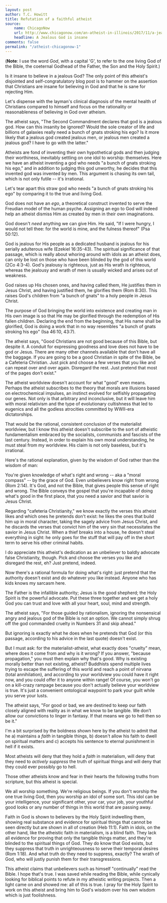 ```yaml
---
layout: post
author: T.C. Howitt
title: Refutation of a faithful atheist
source:
    name: ChicagoNow
    url: http://www.chicagonow.com/an-atheist-in-illinois/2017/11/a-jealous-god-is-insane/
    headline: A Jealous God is insane
comments: false
permalink: "/atheist-chicagonow-1"
---
```


(**Note**: I use the word *God*, with a capital 'G', to refer to the one living God of the Bible, the coeternal Godhead of the Father, the Son and the Holy Spirit.)

Is it insane to believe in a jealous God?  The only point of this atheist's disjointed and self-congratulatory blog post is to hammer on the assertion that Christians are insane for believing in God and that he is sane for rejecting Him.

Let's dispense with the layman's clinical diagnosis of the mental health of Christians compared to himself and focus on the rationality or reasonableness of believing in God over atheism.

The atheist says, "The Second Commandment declares that god is a jealous god. How can this insanity be ignored? Would the sole creator of life and billions of galaxies really need a bunch of gnats stroking his ego? Is it more likely that a jealous god created jealous men, or jealous men created a jealous god? I have to go with the latter."

Atheists are fond of inventing their own hypothetical gods and then judging their worthiness, inevitably settling on one idol to worship: themselves.  Here we have an atheist inventing a god who needs "a bunch of gnats stroking his ego," and in addition to judging this god unworthy, he decides that this invented god was invented by men.  This argument is chasing its own tail, which is not only futile -- it's irrational.

Let's tear apart this straw god who needs "a bunch of gnats stroking his ego" by comparing it to the true and living God.

God does not have an *ego*, a theoretical construct invented to serve the Freudian model of the human psyche.  Assigning an ego to God will indeed help an atheist dismiss Him as created by men in their own imaginations.

God doesn't *need* anything we can give Him.  He said, "If I were hungry, I would not tell thee:
for the world is mine, and the fulness thereof" (Psa 50:12).

God is jealous for His people as a dedicated husband is jealous for his serially adulterous wife (Ezekiel 16:35-43).  The spiritual significance of that passage, which is really about whoring around with idols as an atheist does, can only be lost on those who have been blinded by the god of this world (2Co 4:3-4). God's jealousy is righteous, just as His wrath is righteous, whereas the jealousy and wrath of men is usually wicked and arises out of weakness.

God raises up His chosen ones, and having called them, He justifies them in Jesus Christ, and having justified them, he glorifies them (Rom 8:30).  This raises God's children from "a bunch of gnats" to a holy people in Jesus Christ.

The purpose of God bringing the world into existence and creating man in His own image is so that He may be glorified through the redemption of His fallen children.  Declaring the end from the beginning, that His name shall be glorified, God is doing a work that in no way resembles "a bunch of gnats stroking his ego" (Isa 46:10, 43:7).

The atheist says, "Good Christians are not good because of this Bible, but despite it. A conduit for expressing goodness and love does not have to be god or Jesus. There are many other channels available that don’t have all the baggage. If you are going to be a good Christian in spite of the Bible, be a Cafeteria Christian. Just pick and choose a few verses that you like and can repeat over and over again. Disregard the rest. Just pretend that most of the pages don’t exist."

The atheist worldview doesn't account for what "good" even means. Perhaps the atheist subscribes to the theory that morals are illusions based on electrochemical impulses, an instinct evolved for selfishly propagating our genes. Not only is that arbitrary and inconclusive, but it will leave him with moral relativism and the type of evolutionary cultishness that led to eugenics and all the godless atrocities committed by WWII-era dictatorships.

That would be the rational, consistent conclusion of the materialist worldview, but I know this atheist doesn't subscribe to the sort of atheistic fundamentalism embraced by the socialists, communists and fascists of the last century. Instead, in order to explain his own moral understanding, he must steal from my worldview. His claim is not only baseless, but it's irrational.

Here's the rational explanation, given by the wisdom of God rather than the wisdom of man:

You're given knowledge of what's right and wrong -- aka a "moral compass" -- by the grace of God. Even unbelievers know right from wrong (Rom 2:14). It's God, and not the Bible, that gives people this sense of right and wrong.  The Bible conveys the gospel that you're incapable of doing what's good in the first place, that you need a savior and that savior is Jesus Christ.

Regarding "cafeteria Christianity," we know exactly the verses this atheist likes and which ones he pretends don't exist: he likes the ones that build him up in moral character, taking the sagely advice from Jesus Christ, and he discards the verses that convict him of the very sin that necessitates the savior in Jesus Christ.  When a thief breaks into a house, he doesn't steal everything in sight: he only goes for the stuff that will pay off in the short term to serve his other criminal habits.

I do appreciate this atheist's dedication as an unbeliever to baldly advocate false Christianity, though. Pick and choose the verses you like and disregard the rest, eh? Just pretend, indeed.

Now there's a rational formula for doing what's right: just pretend that the authority doesn't exist and do whatever you like instead.  Anyone who has kids knows my sarcasm here.

The Father is the infallible authority; Jesus is the good shepherd; the Holy Spirit is the powerful advocate.  Put these three together and we get a holy God you can trust and love with all your heart, soul, mind and strength.

The atheist says, "For those guided by rationalism, ignoring the nonsensical angry and jealous god of the Bible is not an option. We cannot simply shrug off the god commanded cruelty in Numbers 31 and skip ahead."

But ignoring is exactly what he does when he pretends that God (or this passage, according to his advice in the last quote) doesn't exist.

But I must ask: for the materialist-atheist, what exactly does "cruelty" mean, where does it come from and why is it wrong?  If you answer, "because propagation," you must then explain why that's good.  Why is existing morally better than not existing, atheist?  Buddhists spend multiple lives trying to escape the suffering of this world and reach a point of nirvana (total annihilation), and according to your worldview you could have it right now, and you could offer it to anyone within range!  Of course, you won't go on a kill-crazy rampage because you don't actually believe your worldview is true.  It's just a convenient ontological waypoint to park your guilt while you serve your lusts.

The atheist says, "For good or bad, we are destined to keep our faith closely aligned with reality as in what we know to be tangible. We don’t allow our convictions to linger in fantasy. If that means we go to hell then so be it."

I'm a bit surprised by the boldness shown here by the atheist to admit that he a) maintains a *faith* in tangible things, b) doesn't allow his faith to dwell on spiritual matters and c) accepts his sentence to eternal punishment in hell if it exists.

Most atheists will deny that they hold a *faith* in materialism, will deny that they need to *actively suppress* the truth of spiritual things and will deny that they could ever possibly go to hell.

Those other atheists know and fear in their hearts the following truths from scripture, but this atheist is special.

We all worship something.  We're religious beings.  If you don't worship the one true living God, then you worship an idol of some sort.  This idol can be your intelligence, your significant other, your car, your job, your youthful good looks or any number of things in this world that are passing away.

Faith in God is shown to believers by the Holy Spirit indwelling them, showing real substance and evidence for spiritual things that cannot be seen directly but are shown in all of creation (Heb 11:1).  Faith in idols, on the other hand, like the atheistic faith in materialism, is a blind faith.  They lack all evidence for proving that only the tangible things matter, and they're blinded to the spiritual things of God.  They do know that God exists, but they suppress that truth in unrighteousness to serve their temporal desires (Rom 1:18).  And what truth do they need to suppress, exactly?  The wrath of God, who will justly punish them for their transgressions.

This atheist claims that unbelievers such as himself "continually" read the Bible.  I hope that's true.  I was saved while reading the Bible, while cynically looking for biblical points to refute in my atheistic writing projects.  Then a light came on and showed me: all of this is true.  I pray for the Holy Spirit to work on this atheist and bring him to God's wisdom over his own wisdom which is just foolishness.
